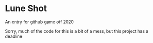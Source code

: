 # Lune Shot
An entry for github game off 2020

Sorry, much of the code for this is a bit of a mess, but this project has a deadline